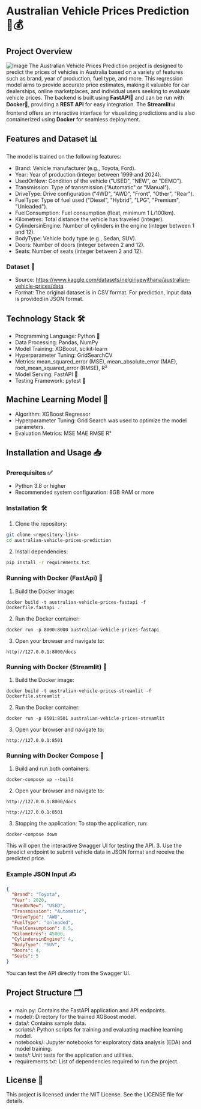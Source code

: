 # Australian Vehicle Prices Prediction 🚗💰
## Project Overview
![Image](https://github.com/user-attachments/assets/9ff731bc-7ab6-49d5-b5d6-6c049f9c97e3)
The Australian Vehicle Prices Prediction project is designed to predict the prices of vehicles in Australia based on a variety of features such as brand, year of production, fuel type, and more. This regression model aims to provide accurate price estimates, making it valuable for car dealerships, online marketplaces, and individual users seeking to evaluate vehicle prices. The backend is built using **FastAPI**🚀 and can be run with **Docker**🐳, providing a **REST API** for easy integration. The **Streamlit**📊 frontend offers an interactive interface for visualizing predictions and is also containerized using **Docker** for seamless deployment.
## Features and Dataset 📊
The model is trained on the following features:
- Brand: Vehicle manufacturer (e.g., Toyota, Ford).
- Year: Year of production (integer between 1999 and 2024).
- UsedOrNew: Condition of the vehicle ("USED", "NEW", or "DEMO").
- Transmission: Type of transmission ("Automatic" or "Manual").
- DriveType: Drive configuration ("4WD", "AWD", "Front", "Other", "Rear").
- FuelType: Type of fuel used ("Diesel", "Hybrid", "LPG", "Premium", "Unleaded").
- FuelConsumption: Fuel consumption (float, minimum 1 L/100km).
- Kilometres: Total distance the vehicle has traveled (integer).
- CylindersinEngine: Number of cylinders in the engine (integer between 1 and 12).
- BodyType: Vehicle body type (e.g., Sedan, SUV).
- Doors: Number of doors (integer between 2 and 12).
- Seats: Number of seats (integer between 2 and 12).
### Dataset 📂
- Source: https://www.kaggle.com/datasets/nelgiriyewithana/australian-vehicle-prices/data
- Format: The original dataset is in CSV format. For prediction, input data is provided in JSON format.
## Technology Stack 🛠️
- Programming Language: Python 🐍
- Data Processing: Pandas, NumPy
- Model Training: XGBoost, scikit-learn
- Hyperparameter Tuning: GridSearchCV
- Metrics: mean_squared_error (MSE), mean_absolute_error (MAE), root_mean_squared_error (RMSE), R²
- Model Serving: FastAPI 🚀
- Testing Framework: pytest 🧪
## Machine Learning Model 🤖
- Algorithm: XGBoost Regressor
- Hyperparameter Tuning: Grid Search was used to optimize the model parameters.
- Evaluation Metrics: MSE MAE RMSE R²
## Installation and Usage 📥
### Prerequisites ✅
- Python 3.8 or higher
- Recommended system configuration: 8GB RAM or more
### Installation 🛠️
1. Clone the repository:
```bash
git clone <repository-link>
cd australian-vehicle-prices-prediction
```
2. Install dependencies:
```bash
pip install -r requirements.txt
```
### Running with Docker (FastApi) 🐳
1. Build the Docker image:
```docker
docker build -t australian-vehicle-prices-fastapi -f Dockerfile.fastapi .
```
2. Run the Docker container:
```docker
docker run -p 8000:8000 australian-vehicle-prices-fastapi
```
3. Open your browser and navigate to:
```docker
http://127.0.0.1:8000/docs
```
### Running with Docker (Streamlit) 🐳
1. Build the Docker image:
```docker
docker build -t australian-vehicle-prices-streamlit -f Dockerfile.streamlit .
```
2. Run the Docker container:
```docker
docker run -p 8501:8501 australian-vehicle-prices-streamlit
```
3. Open your browser and navigate to:
```docker
http://127.0.0.1:8501
```
### Running with Docker Compose 🐳
1. Build and run both containers:
```docker
docker-compose up --build
```
2. Open your browser and navigate to:
```docker
http://127.0.0.1:8000/docs
```
```docker
http://127.0.0.1:8501
```
3. Stopping the application: To stop the application, run:
```docker
docker-compose down
```
This will open the interactive Swagger UI for testing the API.
3. Use the /predict endpoint to submit vehicle data in JSON format and receive the predicted price.
### Example JSON Input ✍️
```json
{
  "Brand": "Toyota",
  "Year": 2020,
  "UsedOrNew": "USED",
  "Transmission": "Automatic",
  "DriveType": "AWD",
  "FuelType": "Unleaded",
  "FuelConsumption": 8.5,
  "Kilometres": 45000,
  "CylindersinEngine": 4,
  "BodyType": "SUV",
  "Doors": 4,
  "Seats": 5
}
```
You can test the API directly from the Swagger UI.
## Project Structure 🗂️
- main.py: Contains the FastAPI application and API endpoints.
- model/: Directory for the trained XGBoost model.
- data/: Contains sample data.
- scripts/: Python scripts for training and evaluating machine learning model.
- notebooks/: Jupyter notebooks for exploratory data analysis (EDA) and model training.
- tests/: Unit tests for the application and utilities.
- requirements.txt: List of dependencies required to run the project.
## License 📄
This project is licensed under the MIT License. See the LICENSE file for details.
